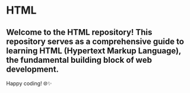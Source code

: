 # HTML
Welcome to the HTML repository!
This repository serves as a comprehensive guide to learning HTML (Hypertext Markup Language), the fundamental building block of web development.
--
Happy coding! 🌐✨
